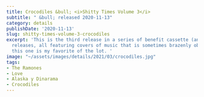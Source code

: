 ```yaml
---
title: Crocodiles &bull; <i>Shitty Times Volume 3</i>
subtitle: " &bull; released 2020-11-13"
category: details
publishDate: '2020-11-13'
slug: shitty-times-volume-3-crocodiles
excerpt: 'This is the third release in a series of benefit cassette (and digital)
  releases, all featuring covers of music that is sometimes brazenly obscure, and
  this one is my favorite of the lot. '
image: "~/assets/images/details/2021/03/crocodiles.jpg"
tags:
- The Ramones
- Love
- Alaska y Dinarama
- Crocodiles
---
```


